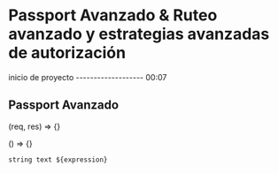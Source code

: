 # Passport Avanzado & Ruteo avanzado y estrategias avanzadas de autorización

inicio de proyecto ------------------- 00:07

## Passport Avanzado

(req, res) => {}

() => {}

`string text ${expression}`